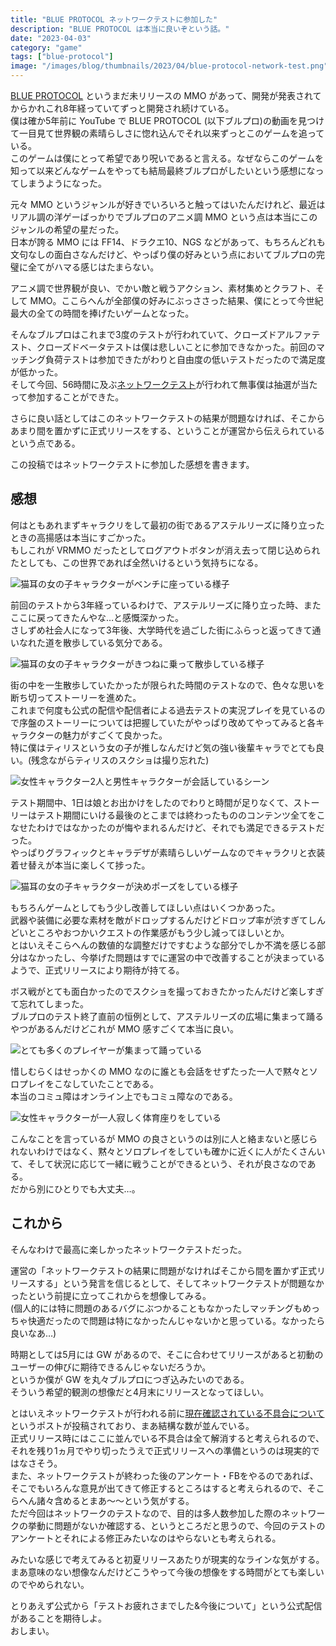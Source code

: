 ```yaml
---
title: "BLUE PROTOCOL ネットワークテストに参加した"
description: "BLUE PROTOCOL は本当に良いぞという話。"
date: "2023-04-03"
category: "game"
tags: ["blue-protocol"]
image: "/images/blog/thumbnails/2023/04/blue-protocol-network-test.png"
---
```


[BLUE PROTOCOL](https://blue-protocol.com/) というまだ未リリースの MMO があって、開発が発表されてからかれこれ8年経っていてずっと開発され続けている。  
僕は確か5年前に YouTube で BLUE PROTOCOL (以下ブルプロ)の動画を見つけて一目見て世界観の素晴らしさに惚れ込んでそれ以来ずっとこのゲームを追っている。  
このゲームは僕にとって希望であり呪いであると言える。なぜならこのゲームを知って以来どんなゲームをやっても結局最終ブルプロがしたいという感想になってしまうようになった。

元々 MMO というジャンルが好きでいろいろと触ってはいたんだけれど、最近はリアル調の洋ゲーばっかりでブルプロのアニメ調 MMO という点は本当にこのジャンルの希望の星だった。  
日本が誇る MMO には FF14、ドラクエ10、NGS などがあって、もちろんどれも文句なしの面白さなんだけど、やっぱり僕の好みという点においてブルプロの完璧に全てがハマる感じはたまらない。

アニメ調で世界観が良い、でかい敵と戦うアクション、素材集めとクラフト、そして MMO。ここらへんが全部僕の好みにぶっささった結果、僕にとって今世紀最大の全ての時間を捧げたいゲームとなった。

そんなブルプロはこれまで3度のテストが行われていて、クローズドアルファテスト、クローズドベータテストは僕は悲しいことに参加できなかった。前回のマッチング負荷テストは参加できたがわりと自由度の低いテストだったので満足度が低かった。  
そして今回、56時間に及ぶ[ネットワークテスト](https://blue-protocol.com/news/44)が行われて無事僕は抽選が当たって参加することができた。

さらに良い話としてはこのネットワークテストの結果が問題なければ、そこからあまり間を置かずに正式リリースをする、ということが運営から伝えられているという点である。

この投稿ではネットワークテストに参加した感想を書きます。

## 感想

何はともあれまずキャラクリをして最初の街であるアステルリーズに降り立ったときの高揚感は本当にすごかった。  
もしこれが VRMMO だったとしてログアウトボタンが消え去って閉じ込められたとしても、この世界であれば全然いけるという気持ちになる。

![猫耳の女の子キャラクターがベンチに座っている様子](./01.png "とりあえずまずはベンチに座って写真を撮る")

前回のテストから3年経っているわけで、アステルリーズに降り立った時、またここに戻ってきたんやな…と感慨深かった。  
さしずめ社会人になって3年後、大学時代を過ごした街にふらっと返ってきて通いなれた道を散歩している気分である。

![猫耳の女の子キャラクターがきつねに乗って散歩している様子](./02.png "黒いきつねの背にのって街を散歩する")

街の中を一生散歩していたかったが限られた時間のテストなので、色々な思いを断ち切ってストーリーを進めた。  
これまで何度も公式の配信や配信者による過去テストの実況プレイを見ているので序盤のストーリーについては把握していたがやっぱり改めてやってみると各キャラクターの魅力がすごくて良かった。  
特に僕はティリスという女の子が推しなんだけど気の強い後輩キャラでとても良い。(残念ながらティリスのスクショは撮り忘れた)

![女性キャラクター2人と男性キャラクターが会話しているシーン](./03.png "とても良い表情をする")


テスト期間中、1日は娘とお出かけをしたのでわりと時間が足りなくて、ストーリーはテスト期間にいける最後のとこまでは終わったもののコンテンツ全てをこなせたわけではなかったのが悔やまれるんだけど、それでも満足できるテストだった。  
やっぱりグラフィックとキャラデザが素晴らしいゲームなのでキャラクリと衣装着せ替えが本当に楽しくて捗った。

![猫耳の女の子キャラクターが決めポーズをしている様子](./04.png "最終的なキャラクリと衣装はこんな感じになった")

もちろんゲームとしてもう少し改善してほしい点はいくつかあった。  
武器や装備に必要な素材を敵がドロップするんだけどドロップ率が渋すぎてしんどいところやおつかいクエストの作業感がもう少し減ってほしいとか。  
とはいえそこらへんの数値的な調整だけですむような部分でしか不満を感じる部分はなかったし、今挙げた問題はすでに運営の中で改善することが決まっているようで、正式リリースにより期待が持てる。

ボス戦がとても面白かったのでスクショを撮っておきたかったんだけど楽しすぎて忘れてしまった。  
ブルプロのテスト終了直前の恒例として、アステルリーズの広場に集まって踊るやつがあるんだけどこれが MMO 感すごくて本当に良い。

![とても多くのプレイヤーが集まって踊っている](./05.png "みんなで踊っている。ダンスエモートは近くの人と動きが同期する")

惜しむらくはせっかくの MMO なのに誰とも会話をせずたった一人で黙々とソロプレイをこなしていたことである。  
本当のコミュ障はオンライン上でもコミュ障なのである。

![女性キャラクターが一人寂しく体育座りをしている](./06.png "孤独")

こんなことを言っているが MMO の良さというのは別に人と絡まないと感じられないわけではなく、黙々とソロプレイをしていも確かに近くに人がたくさんいて、そして状況に応じて一緒に戦うことができるという、それが良さなのである。  
だから別にひとりでも大丈夫…。

## これから

そんなわけで最高に楽しかったネットワークテストだった。

運営の「ネットワークテストの結果に問題がなければそこから間を置かず正式リリースする」という発言を信じるとして、そしてネットワークテストが問題なかったという前提に立ってこれからを想像してみる。  
(個人的には特に問題のあるバグにぶつかることもなかったしマッチングもめっちゃ快適だったので問題は特になかったんじゃないかと思っている。なかったら良いなあ…)

時期としては5月には GW があるので、そこに合わせてリリースがあると初動のユーザーの伸びに期待できるんじゃないだろうか。  
というか僕が GW を丸々ブルプロにつぎ込みたいのである。  
そういう希望的観測の想像だと4月末にリリースとなってほしい。

とはいえネットワークテストが行われる前に[現在確認されている不具合について](https://blue-protocol.com/news/56)というポストが投稿されており、まあ結構な数が並んでいる。  
正式リリース時にはここに並んでいる不具合は全て解消すると考えられるので、それを残り1ヵ月でやり切ったうえで正式リリースへの準備というのは現実的ではなさそう。  
また、ネットワークテストが終わった後のアンケート・FBをやるのであれば、そこでもいろんな意見が出てきて修正するところはすると考えられるので、そこらへん諸々含めるとまあ～～という気がする。  
ただ今回はネットワークのテストなので、目的は多人数参加した際のネットワークの挙動に問題がないか確認する、というところだと思うので、今回のテストのアンケートとそれによる修正みたいなのはやらないとも考えられる。

みたいな感じで考えてみると初夏リリースあたりが現実的なラインな気がする。  
まあ意味のない想像なんだけどこうやって今後の想像をする時間がとても楽しいのでやめられない。

とりあえず公式から「テストお疲れさまでした&今後について」という公式配信があることを期待しよ。  
おしまい。
